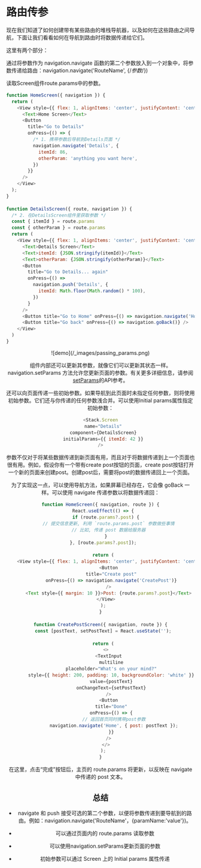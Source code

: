 # 路由传参

现在我们知道了如何创建带有某些路由的堆栈导航器，以及如何在这些路由之间导航，下面让我们看看如何在导航到路由时将数据传递给它们。

这里有两个部分：

通过将参数作为 navigation.navigate 函数的第二个参数放入到一个对象中，将参数传递给路由：navigation.navigate('RouteName', {/*参数*/})

读取Screen组件route.params中的参数。

```js
function HomeScreen({ navigation }) {
  return (
    <View style={{ flex: 1, alignItems: 'center', justifyContent: 'center' }}>
      <Text>Home Screen</Text>
      <Button
        title="Go to Details"
        onPress={() => {
          /* 1. 携带参数后导航到Details页面 */
          navigation.navigate('Details', {
            itemId: 86,
            otherParam: 'anything you want here',
          })
        }}
      />
    </View>
  );
}

function DetailsScreen({ route, navigation }) {
  /* 2. 在DetailsScreen组件里获取参数 */
  const { itemId } = route.params
  const { otherParam } = route.params
  return (
    <View style={{ flex: 1, alignItems: 'center', justifyContent: 'center' }}>
      <Text>Details Screen</Text>
      <Text>itemId: {JSON.stringify(itemId)}</Text>
      <Text>otherParam: {JSON.stringify(otherParam)}</Text>
      <Button
        title="Go to Details... again"
        onPress={() =>
          navigation.push('Details', {
            itemId: Math.floor(Math.random() * 100),
          })
        }
      />
      <Button title="Go to Home" onPress={() => navigation.navigate('Home')} />
      <Button title="Go back" onPress={() => navigation.goBack()} />
    </View>
  )
}
```

<div align=center>![demo](/_images/passing_params.png)

组件内部还可以更新其参数，就像它们可以更新其状态一样。navigation.setParams 方法允许您更新页面的参数。有关更多详细信息，请参阅[setParams](https://reactnavigation.org/docs/en/navigation-prop.html#setparams---make-changes-to-route-params)的API参考。

还可以向页面传递一些初始参数。如果导航到此页面时未指定任何参数，则将使用初始参数。它们还与你传递的任何参数浅合并。可以使用Initial params属性指定初始参数：

```js
<Stack.Screen
  name="Details"
  component={DetailsScreen}
  initialParams={{ itemId: 42 }}
/>
```

参数不仅对于将某些数据传递到新页面有用，而且对于将数据传递到上一个页面也很有用。例如，假设你有一个带有create post按钮的页面，create post按钮打开一个新的页面来创建post。创建post后，需要将post的数据传递回上一个页面。

为了实现这一点，可以使用导航方法，如果屏幕已经存在，它会像 goBack 一样。可以使用 navigate 传递参数以将数据传递回：

```js
function HomeScreen({ navigation, route }) {
  React.useEffect(() => {
    if (route.params?.post) {
      // 提交信息更新, 利用 `route.params.post` 参数做些事情
      // 比如, 传递 post 数据给服务器
    }
  }, [route.params?.post]);

  return (
    <View style={{ flex: 1, alignItems: 'center', justifyContent: 'center' }}>
      <Button
        title="Create post"
        onPress={() => navigation.navigate('CreatePost')}
      />
      <Text style={{ margin: 10 }}>Post: {route.params?.post}</Text>
    </View>
  );
}

function CreatePostScreen({ navigation, route }) {
  const [postText, setPostText] = React.useState('');

  return (
    <>
      <TextInput
        multiline
        placeholder="What's on your mind?"
        style={{ height: 200, padding: 10, backgroundColor: 'white' }}
        value={postText}
        onChangeText={setPostText}
      />
      <Button
        title="Done"
        onPress={() => {
          // 返回首页同时携带post参数
          navigation.navigate('Home', { post: postText });
        }}
      />
    </>
  );
}
```

在这里，点击“完成”按钮后，主页的 route.params 将更新，以反映在 navigate 中传递的 post 文本。

## 总结

* navigate 和 push 接受可选的第二个参数，以便将参数传递到要导航到的路由。例如：navigation.navigate('RouteName'，{paramName:'value'})。

* 可以通过页面内的 route.params 读取参数

* 可以使用navigation.setParams更新页面的参数

* 初始参数可以通过 Screen 上的 Initial params 属性传递